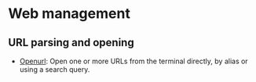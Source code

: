 
# Web management

## URL parsing and opening

* [Openurl](https://github.com/computingfoundation/general-purpose-computing.packaged-solutions/tree/master/web_management/url_parsing_and_opening/openurl#openurl): Open one or more URLs from the terminal directly, by alias or using a search query.

